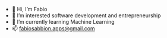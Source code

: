 - 👋 Hi, I’m Fabio
- 👀 I’m interested software development and entrepreneurship
- 🌱 I’m currently learning Machine Learning
- 📫 fabiosabbion.apps@gmail.com

<!---
sfabio01/sfabio01 is a ✨ special ✨ repository because its `README.md` (this file) appears on your GitHub profile.
You can click the Preview link to take a look at your changes.
--->
